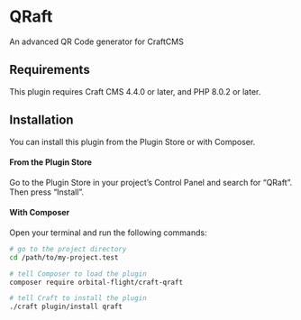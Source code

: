 # QRaft

An advanced QR Code generator for CraftCMS

## Requirements

This plugin requires Craft CMS 4.4.0 or later, and PHP 8.0.2 or later.

## Installation

You can install this plugin from the Plugin Store or with Composer.

#### From the Plugin Store

Go to the Plugin Store in your project’s Control Panel and search for “QRaft”. Then press “Install”.

#### With Composer

Open your terminal and run the following commands:

```bash
# go to the project directory
cd /path/to/my-project.test

# tell Composer to load the plugin
composer require orbital-flight/craft-qraft

# tell Craft to install the plugin
./craft plugin/install qraft
```
